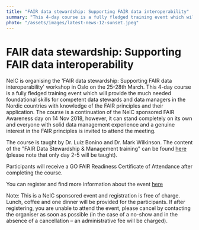 ```yaml
---
title: "FAIR data stewardship: Supporting FAIR data interoperability"
summary: "This 4-day course is a fully fledged training event which will provide the much needed foundational skills for competent data stewards and data managers in the Nordic countries with knowledge of the FAIR principles and their application."
photo: "/assets/images/latest-news-12-sunset.jpeg"
---
```


FAIR data stewardship: Supporting FAIR data interoperability
===============================

NeIC is organising the 'FAIR data stewardship: Supporting FAIR data interoperability' workshop in Oslo on the 25-28th March. This 4-day course is a fully fledged training event which will provide the much needed foundational skills for competent data stewards and data managers in the Nordic countries with knowledge of the FAIR principles and their application. The course is a continuation of the NeIC sponsored FAIR Awareness day on 14 Nov 2018, however, it can stand completely on its own and everyone with solid data management experience and a genuine interest in the FAIR principles is invited to attend the meeting.

The course is taught by Dr. Luiz Bonino and Dr. Mark Wilkinson. The content of the "FAIR Data Stewardship & Management training" can be found [here](http://www.phortosconsultants.com/Fair-management) (please note that only day 2-5 will be taught).

Participants will receive a GO FAIR Readiness Certificate of Attendance after completing the course.

You can register and find more information about the event [here](https://indico.neic.no/event/56/)

Note: This is a NeIC sponsored event and registration is free of charge. Lunch, coffee and one dinner will be provided for the participants. If after registering, you are unable to attend the event, please cancel by contacting the organiser as soon as possible (in the case of a no-show and in the absence of a cancellation – an administrative fee will be charged).

